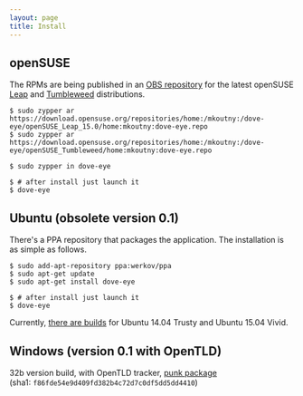 ```yaml
---
layout: page
title: Install
---
```


## openSUSE

The RPMs are being published in an [OBS repository][obs] for the latest openSUSE
[Leap][leap] and [Tumbleweed][tw] distributions.

    $ sudo zypper ar https://download.opensuse.org/repositories/home:/mkoutny:/dove-eye/openSUSE_Leap_15.0/home:mkoutny:dove-eye.repo
    $ sudo zypper ar https://download.opensuse.org/repositories/home:/mkoutny:/dove-eye/openSUSE_Tumbleweed/home:mkoutny:dove-eye.repo
    
    $ sudo zypper in dove-eye
    
    $ # after install just launch it
    $ dove-eye

[obs]: https://build.opensuse.org/package/show/home:mkoutny:dove-eye/dove-eye
[leap]: https://download.opensuse.org/repositories/home:/mkoutny:/dove-eye/openSUSE_Leap_15.0/
[tw]: https://download.opensuse.org/repositories/home:/mkoutny:/dove-eye/openSUSE_Tumbleweed/

## Ubuntu (obsolete version 0.1)

There's a PPA repository that packages the application. The installation is as
simple as follows.

    $ sudo add-apt-repository ppa:werkov/ppa
    $ sudo apt-get update
    $ sudo apt-get install dove-eye

    $ # after install just launch it
    $ dove-eye

Currently, [there are builds][pkg] for Ubuntu 14.04 Trusty and Ubuntu 15.04 Vivid.

[pkg]: https://github.com/Werkov/dove-eye-installer/blob/master/README.md

## Windows (version 0.1 with OpenTLD)

32b version build, with OpenTLD tracker, [punk package][win] (sha1: `f86fde54e9d409fd382b4c72d7c0df5dd5dd4410`)

[win]: https://github.com/Werkov/dove-eye/releases/download/v0.1-tld-1/ReleaseTLD.zip

